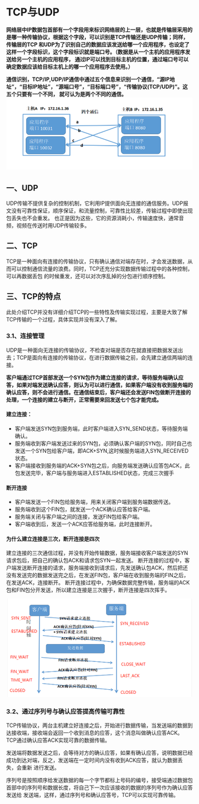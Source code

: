 # TCP与UDP
**网络层中IP数据包首部有一个字段用来标识网络层的上一层，也就是传输层采用的是哪一种传输协议，根据这个字段，可以识别是TCP传输还是UDP传输；同样，传输层的TCP
和UDP为了识别自己的数据应该发送给哪一个应用程序，也设定了这样一个字段标识，这个字段标识就是端口号。（数据是从一个主机的应用程序发送给另一个主机的应用程序，
通过IP可以找到目标主机的位置，通过端口号可以确定数据应该给目标主机上的哪一个应用程序去使用。）**

**通信识别，TCP/IP,UDP/IP通信中通过五个信息来识别一个通信，“源IP地址”，“目标IP地址”，“源端口号”，“目标端口号”，“传输协议(TCP/UDP)”。这五个只要有一个不同，
就可认为是两个不同的通信。**
![](../pic/network_protocol/tcpudpport.png)
## 一、UDP
UDP传输不提供复杂的控制机制，它利用IP提供面向无连接的通信服务。UDP报文没有可靠性保证，顺序保证，和流量控制，可靠性比较差，传输过程中即使出现包丢失也不会重发。
也正是因为这些，它的资源消耗小，传输速度快，通常音频，视频在传送时用UDP传输较多。
## 二、TCP
TCP是一种面向有连接的传输协议，只有确认通信对端存在时，才会发送数据，从而可以控制通信流量的浪费。同时，TCP还充分实现数据传输过程中的各种控制，可以再数据丢包
的时候重发，还可以对次序乱掉的分包进行顺序控制。
## 三、TCP的特点
此处介绍TCP并没有详细介绍TCP的一些特性及传输实现过程，主要是大致了解TCP传输的一个过程，具体实现并没有深入了解。
### 3.1、连接管理
UDP是一种面向无连接的传输协议，不检查对端是否存在就直接把数据发送出去；TCP是面向有连接的传输协议，在进行数据传输之前，会先建立通信两端的连接。

**客户端通过TCP首部发送一个SYN包作为建立连接的请求，等待服务端确认应答，如果对端发送确认应答，则认为可以进行通信，如果客户端没有收到服务端的确认应答，则不会进行通信。在通信结束后，客户端还会发送FIN包做断开连接的处理，一个连接的建立与断开，正常需要来回发送七个包才能完成。**

#### 建立连接：
* 客户端发送SYN包到服务端，此时客户端进入SYN_SEND状态，等待服务端确认。
* 服务端收到客户端发送过来的SYN包，必须确认客户端的SYN包，同时自己也发送一个SYN包给客户端，即ACK+SYN,这时候服务端进入SYN_RECEIVED状态。
* 客户端接收到服务端的ACK+SYN包之后，向服务端发送确认应答包ACK，此包发送完毕，客户端与服务端进入ESTABLISHED状态，完成三次握手
#### 断开连接
* 客户端发送一个FIN包给服务端，用来关闭客户端到服务端数据传送。
* 服务端收到这个FIN包，就发送一个ACK确认应答给客户端。
* 服务端关闭与客户端之间的连接，发送FIN包给客户端。
* 客户端收到后，发送一个ACK应答给服务端，此时连接断开。
#### 为什么建立连接是三次，断开连接是四次
建立连接的三次通信过程，并没有开始传输数据，服务端接收客户端发送的SYN请求包后，把自己的确认包ACK和请求包SYN一起发送。
断开连接的过程中，客户端发送断开连接的请求，服务端接收到请求后，先发送确认包ACK，然后把还没有发送完的数据发送完之后，在发送FIN包，客户端在收到服务端的FIN之后，在发送ACK，连接断开。
断开连接过程中，为确保数据完整传输，服务端的ACK包和FIN包分开发送，所以建立连接是三次握手，断开连接是四次挥手。

![](../pic/network_protocol/tcpstatus.png)
### 3.2、通过序列号与确认应答提高传输可靠性
TCP传输协议，两台主机建立好连接之后，开始进行数据传输，当发送端的数据到达接收端，接收端会返回一个收到消息的应答，这个消息叫做确认应答ACK。
TCP通过确认应答ACK实现可靠的数据传输。

发送端将数据发送之后，会等待对方的确认应答，如果有确认应答，说明数据已经成功到达对端，反之，发送端在一定时间内没有收到ACK应答，就认为数据丢失，会重新
进行发送。

序列号是按照顺序给发送数据的每一个字节都标上号码的编号，接受端通过数据包首部中的序列号和数据长度，将自己下一次应该接收的数据的序列号作为确认应答发送给
发送端，这样，通过序列号和确认应答号，TCP可以实现可靠传输。

